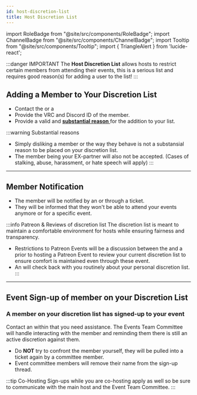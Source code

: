 ```yaml
---
id: host-discretion-list
title: Host Discretion List
---
```


import RoleBadge from "@site/src/components/RoleBadge";
import ChannelBadge from "@site/src/components/ChannelBadge";
import Tooltip from "@site/src/components/Tooltip";
import { TriangleAlert } from 'lucide-react';

:::danger IMPORTANT
The **Host Discretion List** allows hosts to restrict certain members from attending their events, this is a serious list and requires good reason(s) for adding a user to the list!
:::

## Adding a Member to Your Discretion List

- Contact the <RoleBadge role="Event Team Head" badgeIcon="event_head_role_icon.png" color="#f75edb" /> or a <RoleBadge role="Event Committee Member"  badgeIcon="event_committee_role_icon.png" color="#f75edb" />
- Provide the VRC and Discord ID of the member.
- Provide a valid and <u> **substantial reason** </u> for the <Tooltip tip="Adding and notifying a member of your discretion may take up to **48hrs**." bubbleColor="#d255ec" labelColor="#e68027"> addition </Tooltip> to your list.

:::warning Substantial reasons

- Simply disliking a member or the way they behave is not a substansial reason to be placed on your discretion list.
- The member being your EX-partner will also not be accepted. (Cases of stalking, abuse, harassment, or hate speech will apply)
  :::

---

## Member Notification

- The member will be notified by an <RoleBadge role="Event Committee Member"  badgeIcon="event_committee_role_icon.png" color="#f75edb" /> or <RoleBadge role="Event Team Head" badgeIcon="event_head_role_icon.png" color="#f75edb" /> through a ticket.
- They will be informed that they won't be able to attend your events anymore or for a specific event.

:::info Patreon & Reviews of discretion list
The discretion list is meant to maintain a comfortable environment for hosts while ensuring fairness and transparency.

- Restrictions to Patreon Events will be a discussion between the <RoleBadge role="Event Host" badgeIcon="event_host_role_icon.png" color="#a259f7" /> and a <RoleBadge role="Event Committee Member"  badgeIcon="event_committee_role_icon.png" color="#f75edb" /> prior to hosting a Patreon Event to review your current discretion list to ensure comfort is maintained even through these event.
- An <RoleBadge role="Event Committee Member"  badgeIcon="event_committee_role_icon.png" color="#f75edb" /> will check back with you routinely about your personal discretion list.
  :::

---

## Event Sign-up of member on your Discretion List

<h3><TriangleAlert size={24}/>  A member on your discretion list has signed-up to your event  <TriangleAlert size={24}/></h3>

Contact an <RoleBadge role="Event Committee Member"  badgeIcon="event_committee_role_icon.png" color="#f75edb" /> within <ChannelBadge label="📘events-organization" link="https://discord.com/channels/734595073920204940/741166096421486645"/> that you need assistance. The Events Team Committee will handle interacting with the member and reminding them there is still an active discretion against them.

- Do **NOT** try to confront the member yourself, they will be pulled into a ticket again by a committee member.
- Event committee members will remove their name from the sign-up thread.

:::tip Co-Hosting
Sign-ups while you are co-hosting apply as well so be sure to communicate with the main host and the Event Team Committee.
:::
